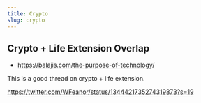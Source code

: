 ```yaml
---
title: Crypto
slug: crypto
---
```


## Crypto + Life Extension Overlap

- https://balajis.com/the-purpose-of-technology/

This is a good thread on crypto + life extension.

https://twitter.com/WFeanor/status/1344421735274319873?s=19
